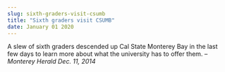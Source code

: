 ```yaml
---
slug: sixth-graders-visit-csumb
title: "Sixth graders visit CSUMB"
date: January 01 2020
---
```


 
<p>
  A slew of sixth graders descended up Cal State Monterey Bay in the last few
  days to learn more about what the university has to offer them. –
  <em>Monterey Herald Dec. 11, 2014</em>
</p>
 
